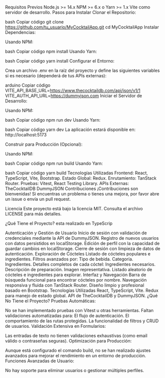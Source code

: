 Requisitos Previos
Node.js >= 14.x
NPM >= 6.x o Yarn >= 1.x
Vite como servidor de desarrollo.
Pasos para Instalar
Clonar el Repositorio:

bash
Copiar código
git clone https://github.com/tu_usuario/MyCocktailApp.git
cd MyCocktailApp
Instalar Dependencias:

Usando NPM:

bash
Copiar código
npm install
Usando Yarn:

bash
Copiar código
yarn install
Configurar el Entorno:

Crea un archivo .env en la raíz del proyecto y define las siguientes variables si es necesario (dependerá de tus APIs externas):

arduino
Copiar código
VITE_API_BASE_URL=https://www.thecocktaildb.com/api/json/v1/1
VITE_AUTH_API_URL=https://dummyjson.com
Iniciar el Servidor de Desarrollo:

Usando NPM:

bash
Copiar código
npm run dev
Usando Yarn:

bash
Copiar código
yarn dev
La aplicación estará disponible en: http://localhost:5173

Construir para Producción (Opcional):

Usando NPM:

bash
Copiar código
npm run build
Usando Yarn:

bash
Copiar código
yarn build
Tecnologías Utilizadas
Frontend: React, TypeScript, Vite, Bootstrap.
Estado Global: Redux.
Enrutamiento: TanStack Router.
Pruebas: Vitest, React Testing Library.
APIs Externas:
TheCocktailDB
DummyJSON
Contribuciones
¡Contribuciones son bienvenidas! Si encuentras un problema o tienes una mejora, por favor abre un issue o envía un pull request.

Licencia
Este proyecto está bajo la licencia MIT. Consulta el archivo LICENSE para más detalles.

¿Qué Tiene el Proyecto?
esta realizado en TypeScrip

Autenticación y Gestión de Usuario
Inicio de sesión con validación de credenciales mediante la API de DummyJSON.
Registro de nuevos usuarios con datos persistidos en localStorage.
Edición de perfil con la capacidad de guardar cambios en localStorage.
Cierre de sesión con limpieza de datos de autenticación.
Exploración de Cócteles
Listado de cócteles populares e ingredientes.
Filtros avanzados por:
Tipo de bebida.
Categoría.
Ingredientes.
Detalles completos de cada cóctel:
Ingredientes necesarios.
Descripción de preparación.
Imagen representativa.
Listado aleatorio de cócteles e ingredientes para explorar.
Interfaz y Navegación
Barra de búsqueda funcional para encontrar cócteles por nombre.
Navegación responsiva y fluida con TanStack Router.
Diseño limpio y profesional basado en Bootstrap.
Tecnologías Utilizadas
React, TypeScript, Vite.
Redux para manejo de estado global.
API de TheCocktailDB y DummyJSON.
¿Qué No Tiene el Proyecto?
Pruebas Automáticas:

No se han implementado pruebas con Vitest u otras herramientas.
Faltan validaciones automatizadas para:
El flujo de autenticación.
El comportamiento de las rutas protegidas.
La funcionalidad de filtros y CRUD de usuarios.
Validación Extensiva en Formularios:

Las entradas de texto no tienen validaciones exhaustivas (como email válido o contraseñas seguras).
Optimización para Producción:

Aunque está configurado el comando build, no se han realizado ajustes avanzados para mejorar el rendimiento en un entorno de producción.
Funciones Avanzadas de Usuario:

No hay soporte para eliminar usuarios o gestionar múltiples perfiles.


